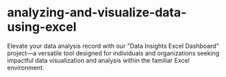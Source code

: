 # analyzing-and-visualize-data-using-excel
Elevate your data analysis record with our "Data Insights Excel Dashboard" project—a versatile tool designed for individuals and organizations seeking impactful data visualization and analysis within the familiar Excel environment.
